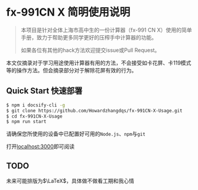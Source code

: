 # fx-991CN X 简明使用说明

> 本项目是针对全体上海市高中生的一份计算器（fx-991 CN X）使用的简单手册，致力于帮助更多同学更好的压榨手中计算器的功能。
> 
> 如果各位有其他的hack方法欢迎提交issue或Pull Request。

本文仅摘录对于学习用途使用计算器有用的方法，不会接受如卡花屏、卡119模式等的操作方法。但会摘录部分对于解除花屏有效的行为。


## Quick Start 快速部署
```bash
$ npm i docsify-cli -g
$ git clone https://github.com/Howardzhangdqs/fx-991CN-X-Usage.git
$ cd fx-991CN-X-Usage
$ npm run start
```

请确保您所使用的设备中已配置好可用的`Node.js`、`npm`与`git`

打开[localhost:3000](http://localhost:3000/)即可阅读

## TODO
未来可能排版为$\LaTeX$，具体做不做看工期和我心情